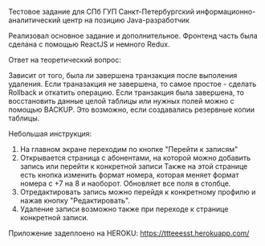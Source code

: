 Тестовое задание для СПб ГУП Санкт-Петербургский информационно-аналитический центр на позицию Java-разработчик

Реализовал основное задание и дополнительное. Фронтенд часть была сделана с помощью ReactJS и немного Redux.

Ответ на теоретический вопрос:

Зависит от того, была ли завершена транзакция после выполения удаления. Если траназакция не завершена, то самое простое -
сделать Rollback и откатить операцию.
Если транзакция была завершена, то восстановить данные целой таблицы или нужных полей можно с помощью
BACKUP. Это возможно, если создавались резервные копии таблицы.

Небольшая инструкция:
1) На главном экране переходим по кнопке "Перейти к записям"
2) Открывается страница с абонентами, на которой можно добавить запись или перейти к конкретной записи
Также на этой странице есть кнопка изменить формат номера, которая меняет формат номера с +7 на 8 и наоборот.
Обновляет все поля в столбце.
3) Отредактировать запись можно перейдя к конкретному профилю и нажав кнопку "Редактировать".
4) Удаление записи возможно также при переходе к странице конкретной записи.

Приложение задеплоено на HEROKU: https://ttteeesst.herokuapp.com/ 